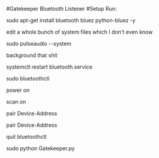 #Gatekeeper Bluetooth Listener
#Setup
Run:

sudo apt-get install bluetooth bluez python-bluez -y

edit a whole bunch of system files which I don't even know

sudo pulseaudio --system

background that shit

systemctl restart bluetooth.service

sudo bluetoothctl

power on

scan on

pair Device-Address

pair Device-Address

quit bluetoothctl

sudo python Gatekeeper.py
